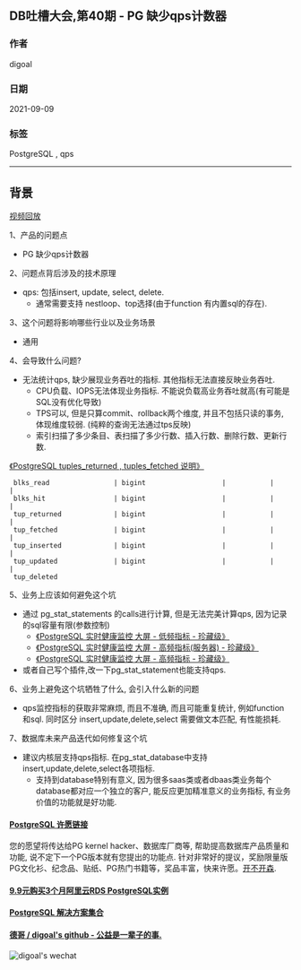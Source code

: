 ## DB吐槽大会,第40期 - PG 缺少qps计数器   
  
### 作者  
digoal  
  
### 日期  
2021-09-09  
  
### 标签  
PostgreSQL , qps  
  
----  
  
## 背景  
[视频回放]()  
  
1、产品的问题点   
- PG 缺少qps计数器   
  
2、问题点背后涉及的技术原理   
- qps: 包括insert, update, select, delete.    
    - 通常需要支持 nestloop、top选择(由于function 有内置sql的存在).     
  
3、这个问题将影响哪些行业以及业务场景   
- 通用   
  
4、会导致什么问题?   
- 无法统计qps, 缺少展现业务吞吐的指标. 其他指标无法直接反映业务吞吐.   
    - CPU负载、IOPS无法体现业务指标. 不能说负载高业务吞吐就高(有可能是SQL没有优化导致)   
    - TPS可以, 但是只算commit、rollback两个维度, 并且不包括只读的事务, 体现维度较弱. (纯粹的查询无法通过tps反映)   
    - 索引扫描了多少条目、表扫描了多少行数、插入行数、删除行数、更新行数.   
  
[《PostgreSQL tuples_returned , tuples_fetched 说明》](../202109/20210909_02.md)    
  
```  
 blks_read                | bigint                   |           |          |   
 blks_hit                 | bigint                   |           |          |   
 tup_returned             | bigint                   |           |          |   
 tup_fetched              | bigint                   |           |          |   
 tup_inserted             | bigint                   |           |          |   
 tup_updated              | bigint                   |           |          |   
 tup_deleted  
```  
  
5、业务上应该如何避免这个坑  
- 通过 pg_stat_statements 的calls进行计算, 但是无法完美计算qps, 因为记录的sql容量有限(参数控制)  
    - [《PostgreSQL 实时健康监控 大屏 - 低频指标 - 珍藏级》](../201806/20180613_04.md)    
    - [《PostgreSQL 实时健康监控 大屏 - 高频指标(服务器) - 珍藏级》](../201806/20180613_03.md)    
    - [《PostgreSQL 实时健康监控 大屏 - 高频指标 - 珍藏级》](../201806/20180613_02.md)    
- 或者自己写个插件,改一下pg_stat_statement也能支持qps.   
  
6、业务上避免这个坑牺牲了什么, 会引入什么新的问题  
- qps监控指标的获取非常麻烦, 而且不准确, 而且可能重复统计, 例如function和sql. 同时区分 insert,update,delete,select 需要做文本匹配, 有性能损耗.   
  
7、数据库未来产品迭代如何修复这个坑  
- 建议内核层支持qps指标. 在pg_stat_database中支持insert,update,delete,select各项指标.   
    - 支持到database特别有意义, 因为很多saas类或者dbaas类业务每个database都对应一个独立的客户, 能反应更加精准意义的业务指标, 有业务价值的功能就是好功能.  
  
  
#### [PostgreSQL 许愿链接](https://github.com/digoal/blog/issues/76 "269ac3d1c492e938c0191101c7238216")
您的愿望将传达给PG kernel hacker、数据库厂商等, 帮助提高数据库产品质量和功能, 说不定下一个PG版本就有您提出的功能点. 针对非常好的提议，奖励限量版PG文化衫、纪念品、贴纸、PG热门书籍等，奖品丰富，快来许愿。[开不开森](https://github.com/digoal/blog/issues/76 "269ac3d1c492e938c0191101c7238216").  
  
  
#### [9.9元购买3个月阿里云RDS PostgreSQL实例](https://www.aliyun.com/database/postgresqlactivity "57258f76c37864c6e6d23383d05714ea")
  
  
#### [PostgreSQL 解决方案集合](https://yq.aliyun.com/topic/118 "40cff096e9ed7122c512b35d8561d9c8")
  
  
#### [德哥 / digoal's github - 公益是一辈子的事.](https://github.com/digoal/blog/blob/master/README.md "22709685feb7cab07d30f30387f0a9ae")
  
  
![digoal's wechat](../pic/digoal_weixin.jpg "f7ad92eeba24523fd47a6e1a0e691b59")
  
